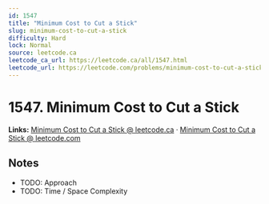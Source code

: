 ```yaml
--- 
id: 1547
title: "Minimum Cost to Cut a Stick"
slug: minimum-cost-to-cut-a-stick
difficulty: Hard
lock: Normal
source: leetcode.ca
leetcode_ca_url: https://leetcode.ca/all/1547.html
leetcode_url: https://leetcode.com/problems/minimum-cost-to-cut-a-stick/
---
```


# 1547. Minimum Cost to Cut a Stick

**Links:** [Minimum Cost to Cut a Stick @ leetcode.ca](https://leetcode.ca/all/1547.html) · [Minimum Cost to Cut a Stick @ leetcode.com](https://leetcode.com/problems/minimum-cost-to-cut-a-stick/)

## Notes
- TODO: Approach
- TODO: Time / Space Complexity
